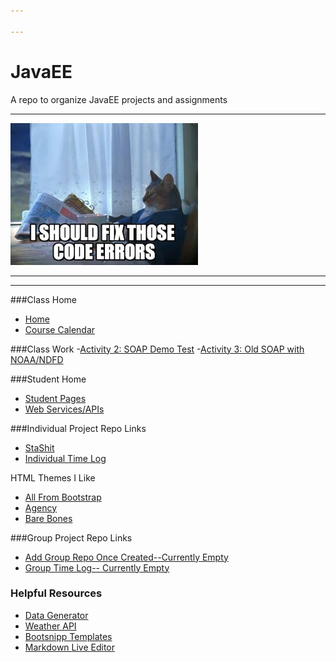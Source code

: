 ```yaml
---

---
```


# JavaEE
A repo to organize JavaEE projects and assignments

---

![Kitten Boat](images/codeCatBoat.jpg)

---

---

###Class Home 
- [Home](https://github.com/MadJavaEntFall2016/home)
- [Course Calendar](https://github.com/MadJavaEntFall2016/home/blob/master/CourseCalendar.md)

###Class Work
-[Activity 2: SOAP Demo Test](https://github.com/tkinsman/toddSoapDemo)
-[Activity 3: Old SOAP with NOAA/NDFD](https://github.com/tkinsman/ndfdDemo)

###Student Home 
- [Student Pages](https://github.com/MadJavaEntFall2016/student)
- [Web Services/APIs](http://www.programmableweb.com/)

###Individual Project Repo Links
- [StaShit](https://github.com/tkinsman/storeShare)
- [Individual Time Log](https://github.com/tkinsman/storeShare/blob/master/timeLog.md) 

HTML Themes I Like
- [All From Bootstrap](https://startbootstrap.com/template-categories/all/)
- [Agency](https://github.com/BlackrockDigital/startbootstrap-agency)
- [Bare Bones](https://blackrockdigital.github.io/startbootstrap-scrolling-nav/)


###Group Project Repo Links
- [Add Group Repo Once Created--Currently Empty]()
- [Group Time Log-- Currently Empty]()

### Helpful Resources
- [Data Generator](http://www.yandataellan.com/)
- [Weather API](https://alerts.weather.gov/)
- [Bootsnipp Templates](http://bootsnipp.com/)
- [Markdown Live Editor](http://dillinger.io/)
